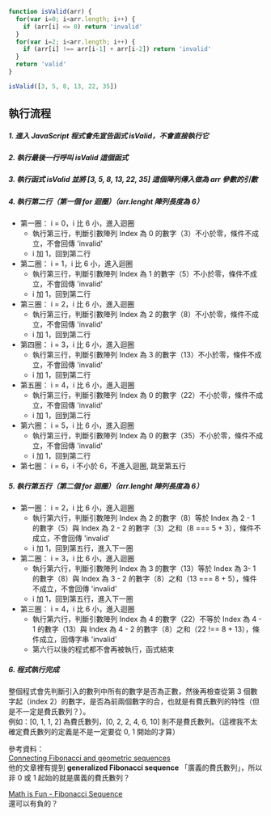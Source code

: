 ``` js
function isValid(arr) {
  for(var i=0; i<arr.length; i++) {
    if (arr[i] <= 0) return 'invalid'
  }
  for(var i=2; i<arr.length; i++) {
    if (arr[i] !== arr[i-1] + arr[i-2]) return 'invalid'
  }
  return 'valid'
}

isValid([3, 5, 8, 13, 22, 35])
```

## 執行流程
##### 1. 進入 JavaScript 程式會先宣告函式 isValid，不會直接執行它
##### 2. 執行最後一行呼叫 isValid 這個函式
##### 3. 執行函式 isValid 並將 [3, 5, 8, 13, 22, 35] 這個陣列傳入做為 arr 參數的引數
##### 4. 執行第二行（第一個 for 迴圈）（arr.lenght 陣列長度為 6）
  - 第一圈： i = 0，i 比 6 小，進入迴圈
    - 執行第三行，判斷引數陣列 Index 為 0 的數字（3）不小於零，條件不成立，不會回傳 'invalid'
    - i 加 1，回到第二行
  - 第二圈： i = 1，i 比 6 小，進入迴圈
    - 執行第三行，判斷引數陣列 Index 為 1 的數字（5）不小於零，條件不成立，不會回傳 'invalid'
    - i 加 1，回到第二行
  - 第三圈： i = 2，i 比 6 小，進入迴圈
    - 執行第三行，判斷引數陣列 Index 為 2 的數字（8）不小於零，條件不成立，不會回傳 'invalid'
    - i 加 1，回到第二行
  - 第四圈： i = 3，i 比 6 小，進入迴圈
    - 執行第三行，判斷引數陣列 Index 為 3 的數字（13）不小於零，條件不成立，不會回傳 'invalid'
    - i 加 1，回到第二行
  - 第五圈： i = 4，i 比 6 小，進入迴圈
    - 執行第三行，判斷引數陣列 Index 為 0 的數字（22）不小於零，條件不成立，不會回傳 'invalid'
    - i 加 1，回到第二行
  - 第六圈： i = 5，i 比 6 小，進入迴圈
    - 執行第三行，判斷引數陣列 Index 為 0 的數字（35）不小於零，條件不成立，不會回傳 'invalid'
    - i 加 1，回到第二行
  - 第七圈： i = 6，i 不小於 6，不進入迴圈, 跳至第五行
##### 5. 執行第五行（第二個 for 迴圈）（arr.lenght 陣列長度為 6）
  - 第一圈： i = 2，i 比 6 小，進入迴圈
    - 執行第六行，判斷引數陣列 Index 為 2 的數字（8）等於 Index 為 2 - 1 的數字（5）與 Index 為 2 - 2 的數字（3）之和（8 === 5 + 3），條件不成立，不會回傳 'invalid'
    - i 加 1，回到第五行，進入下一圈
  - 第二圈： i = 3，i 比 6 小，進入迴圈
    - 執行第六行，判斷引數陣列 Index 為 3 的數字（13）等於 Index 為 3- 1 的數字（8）與 Index 為 3 - 2 的數字（8）之和（13 === 8 + 5），條件不成立，不會回傳 'invalid'
    - i 加 1，回到第五行，進入下一圈
  - 第三圈： i = 4，i 比 6 小，進入迴圈
    - 執行第六行，判斷引數陣列 Index 為 4 的數字（22）不等於 Index 為 4 - 1 的數字（13）與 Index 為 4 - 2 的數字（8）之和（22 !== 8 + 13），條件成立，回傳字串 'invalid'
    - 第六行以後的程式都不會再被執行，函式結束
##### 6. 程式執行完成

整個程式會先判斷引入的數列中所有的數字是否為正數，然後再檢查從第 3 個數字起（index 2）的數字，是否為前兩個數字的合，也就是有費氏數列的特性（但是不一定是費氏數列？）。  
例如：[0, 1, 1, 2] 為費氏數列，[0, 2, 2, 4, 6, 10] 則不是費氏數列。（這裡我不太確定費氏數列的定義是不是一定要從 0, 1 開始的才算）  

參考資料：  
[Connecting Fibonacci and geometric sequences](https://www.johndcook.com/blog/2009/05/11/fibonacci-geometric-series/)   
他的文章裡有提到 **generalized Fibonacci sequence** 「廣義的費氏數列」，所以非 0 或 1 起始的就是廣義的費氏數列？  

[Math is Fun - Fibonacci Sequence](https://www.mathsisfun.com/numbers/fibonacci-sequence.html)  
還可以有負的？  
